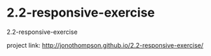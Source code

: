# 2.2-responsive-exercise
2.2-responsive-exercise

project link: http://jonothompson.github.io/2.2-responsive-exercise/
